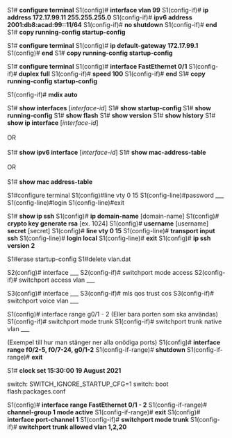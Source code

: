
S1# **configure terminal**
S1(config)# **interface vlan 99**
S1(config-if)# **ip address 172.17.99.11 255.255.255.0**
S1(config-if)# **ipv6 address 2001:db8:acad:99::11/64**
S1(config-if)# **no shutdown**
S1(config-if)# **end**
S1# **copy running-config startup-config**


S1# **configure terminal**
S1(config)# **ip default-gateway 172.17.99.1**
S1(config)# **end**
S1# **copy running-config startup-config**


S1# **configure terminal**
S1(config)# **interface FastEthernet 0/1**
S1(config-if)# **duplex full**
S1(config-if)# **speed 100**
S1(config-if)# **end**
S1# **copy running-config startup-config**

S1(config-if)# **mdix auto**


S1# **show interfaces** [_interface-id_]
S1# **show startup-config**
S1# **show running-config**
S1# **show flash**
S1# **show version**
S1# **show history**
S1# **show ip interface** [_interface-id_]<br><br>OR<br><br>S1# **show ipv6 interface** [_interface-id_]
S1# **show mac-address-table**<br><br>OR<br><br>S1# **show mac address-table**


S1#configure terminal
S1(config)#line vty 0 15
S1(config-line)#password ___
S1(config-line)#login
S1(config-line)#exit

S1# **show ip ssh**
S1(config)# **ip domain-name** [domain-name]
S1(config)# **crypto key generate rsa** [ex. 1024]
S1(config)# **username** [username] **secret** [secret]
S1(config)# **line vty 0 15** 
S1(config-line)# **transport input ssh** 
S1(config-line)# **login local** 
S1(config-line)# **exit**
S1(config)# **ip ssh version 2**


S1#erase startup-config
S1#delete vlan.dat

S2(config)# interface ___
S2(config-if)# switchport mode access
S2(config-if)# switchport access vlan ___

S3(config)# interface ___
S3(config-if)# mls qos trust cos
S3(config-if)# switchport voice vlan ___


S1(config)# interface range g0/1 - 2 (Eller bara porten som ska användas)
S1(config-if)# switchport mode trunk
S1(config-if)# switchport trunk native vlan ___

(Exempel till hur man stänger ner alla onödiga ports)
S1(config)# **interface range f0/2-5, f0/7-24, g0/1-2**
S1(config-if-range)# **shutdown**
S1(config-if-range)# **exit**

S1# **clock set 15:30:00 19 August 2021**

switch: SWITCH_IGNORE_STARTUP_CFG=1
switch: boot flash:packages.conf


S1(config)# **interface range FastEthernet 0/1 - 2**
S1(config-if-range)# **channel-group 1 mode active** 
S1(config-if-range)# **exit** 
S1(config)# **interface port-channel 1** 
S1(config-if)# **switchport mode trunk** 
S1(config-if)# **switchport trunk allowed vlan 1,2,20**